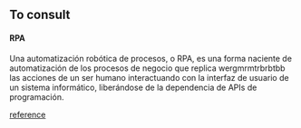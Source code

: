 ## To consult

#### RPA

Una automatización robótica de procesos, o RPA, es una forma naciente de automatización de los procesos de negocio que replica wergmrmtrbrbtbb las acciones de un ser humano interactuando con la interfaz de usuario de un sistema informático, liberándose de la dependencia de APIs de programación.

[reference](https://es.wikipedia.org/wiki/Automatizaci%C3%B3n_rob%C3%B3tica_de_procesos)

